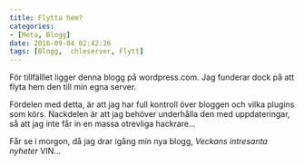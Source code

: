 ```yaml
---
title: Flytta hem?
categories:
- [Meta, Blogg]
date: 2016-09-04 02:42:26
tags: [Blogg,  chleserver, Flytt]
---
```

För tillfälllet ligger denna blogg på wordpress.com. Jag funderar dock på att flyta hem den till min egna server.

Fördelen med detta, är att jag har full kontroll över bloggen och vilka plugins som körs. Nackdelen är att jag behöver underhålla den med uppdateringar, så att jag inte får in en massa otrevliga hackrare...

Får se i morgon, då jag drar igång min nya blogg, *Veckans intresanta nyheter* VIN...
